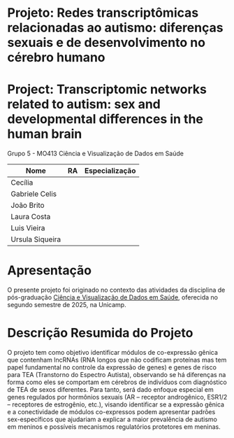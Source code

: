 # Projeto: Redes transcriptômicas relacionadas ao autismo: diferenças sexuais e de desenvolvimento no cérebro humano
# Project: Transcriptomic networks related to autism: sex and developmental differences in the human brain

Grupo 5 - MO413 Ciência e Visualização de Dados em Saúde

| Nome  | RA     | Especialização |
|-------|--------|----------------|
| Cecília | |              |
| Gabriele Celis |  |                |
| João Brito |  |                |
| Laura Costa |  |                |
| Luis Vieira |  |                |
| Ursula Siqueira |  |                |

# Apresentação

O presente projeto foi originado no contexto das atividades da disciplina de pós-graduação [Ciência e Visualização de Dados em Saúde](https://github.com/datasci4health), oferecida no segundo semestre de 2025, na Unicamp.

# Descrição Resumida do Projeto

O projeto tem como objetivo identificar módulos de co-expressão gênica que contenham lncRNAs (RNA longos que não codificam proteínas mas tem papel fundamental no controle da expressão de genes) e genes de risco para TEA (Transtorno do Espectro Autista), observando se há diferenças na forma como eles se comportam em cérebros de indivíduos com diagnóstico de TEA de sexos diferentes. Para tanto, será dado enfoque especial em genes regulados por hormônios sexuais (AR – receptor androgênico, ESR1/2 – receptores de estrogênio, etc.), visando identificar se a expressão gênica e a conectividade de módulos co-expressos podem apresentar padrões sex-específicos que ajudariam a explicar a maior prevalência de autismo em meninos e possíveis mecanismos regulatórios protetores em meninas.
